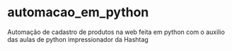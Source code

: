# automacao_em_python
Automação de cadastro de produtos na web feita em python com o auxilio das aulas de python impressionador da Hashtag
